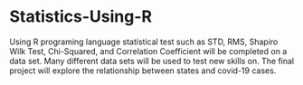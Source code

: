 # Statistics-Using-R
Using R programing language statistical test such as STD, RMS, Shapiro Wilk Test, Chi-Squared, and 
Correlation Coefficient will be completed on a data set. 
Many different data sets will be used to test new skills on. The final project will explore the relationship between states and covid-19 cases.
